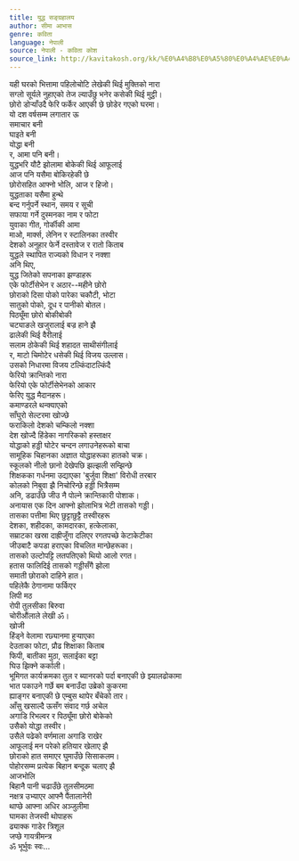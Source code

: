 ```yaml
---
title: युद्ध सङ्ग्रहालय
author: सीमा आभास
genre: कविता
language: नेपाली
source: नेपाली - कविता कोश
source_link: http://kavitakosh.org/kk/%E0%A4%B8%E0%A5%80%E0%A4%AE%E0%A4%BE_%E0%A4%86%E0%A4%AD%E0%A4%BE%E0%A4%B8
---
```


यही घरको भित्तामा पहिलोचोटि लेखेकी थिई मुक्तिको नारा  
सग्लो सूर्यले नुहाएको तेज ल्याउँछु भनेर कसेकी थिई मुट्ठी।  
छोरो डोर्‍याँउदै फेरि फर्केर आएकी छे छोडेर गएको घरमा।  
यो दश वर्षसम्म लगातार ऊ  
समाचार बनी  
घाइते बनी  
योद्धा बनी  
र, आमा पनि बनी।  
युद्धभरि यौटै झोलामा बोकेकी थिई आफूलाई  
आज पनि यसैमा बोकिरहेकी छे  
छोरोसहित आफ्नो भोलि, आज र हिजो।  
युद्धताका यसैमा हुन्थे  
बन्द गर्नुपर्ने स्थान, समय र सूची  
सफाया गर्ने दुस्मनका नाम र फोटा  
युवाका गीत, गोर्कीकी आमा  
माओ, मार्क्स, लेनिन र स्टालिनका तस्वीर  
देशको अनुहार फेर्ने दस्तावेज र रातो किताब  
युद्धले स्थापित राज्यको विधान र नक्शा  
अनि थिए,  
युद्ध जितेको सपनाका झण्डाहरू  
एके फोर्टीसेभेन र अठार--महीने छोरो  
छोराको दिसा पोको पारेका चकौटी, भोटा  
सातुको पोको, दूध र पानीको बोतल।  
पिठ्यूँमा छोरो बोकीबोकी  
चट्याङले खजुरालाई बज्र हाने झै  
ढालेकी थिई वैरीलाई  
सलाम ठोकेकी थिई शहादत साथीसंगीलाई  
र, माटो चिमोटेर धसेकी थिई विजय उल्लास।  
उसको निधारमा विजय टल्किंदाटल्किंदै  
फेरियो क्रान्तिको नारा  
फेरियो एके फोर्टीसेभेनको आकार  
फेरिए युद्ध मैदानहरू।  
कमाण्डरले थन्क्याएको  
साँघुरो सेल्टरमा खोज्छे  
फराकिलो देशको चम्किलो नक्शा  
देश खोज्दै हिंडेका नागरिकको हस्ताक्षर  
योद्धाको हड्डी घोटेर चन्दन लगाउनेहरूको बाचा  
सामूहिक चिहानका अज्ञात योद्धाहरूका हातको चक्र।  
स्कूलको नीलो छानो देखेपछि झल्झली सम्झिन्छे  
शिक्षकका गर्धनमा उद्याएका 'बुर्जुवा शिक्षा' विरोधी तरबार  
कोलको निबुवा झै निचोरिन्छे हड्डी भित्रैसम्म  
अनि, डढाउँछे जीउ नै पोल्ने क्रान्तिकारी पोशाक।  
अनायास एक दिन आफ्नो झोलाभित्र भेटी तासको गड्डी।  
तासका पत्तीमा थिए छुट्टाछुट्टै तस्वीरहरू  
देशका, शहीदका, कामदारका, हत्केलाका,  
सम्राटका खस्रा दाह्रीजुँगा दलिएर रगतपच्छे केटाकेटीका  
जीउबाटै कपडा हराएका विचलित मान्छेहरूका।  
तासको उल्टोपट्टि लतपतिएको थियो आलो रगत।  
हतास फालिदिई तासको गड्डीसँगै झोला  
समाती छोराको दाहिने हात।  
पहिलेकै ठेगानामा फर्किएर  
लिपी मठ  
रोपी तुलसीका बिरुवा  
चोरीऔंलाले लेखी ॐ।  
खोजी  
हिंड्ने वेलामा रछ्यानमा हुर्‍याएका  
देउताका फोटा, प्रौढ शिक्षाका किताब  
फिपी, बातीका मुठा, सलाईका बट्टा  
घिउ झिक्ने कर्काली।  
भूमिगत कार्यक्रमका तुल र ब्यानरको पर्दा बनाएकी छे झ्यालढोकामा  
भात पकाउने गर्छे बम बनाउँदा उब्रेको कुकरमा  
ह्याङ्गर बनाएकी छे एम्बुस थापेर बँचेको तार।  
आँसु खसाल्दै ऊसँग संवाद गर्छ अचेल  
अगाडि रिभल्वर र पिठ्यूँमा छोरो बोकेको  
उसैको योद्धा तस्वीर।  
उसैले पढेको वर्णमाला अगाडि राखेर  
आफूलाई मन परेको हतियार खेलाए झै  
छोराको हात समाएर घुमाउँछे सिसाकलम।  
पोहोरसम्म प्रत्येक बिहान बन्दूक चलाए झै  
आजभोलि  
बिहानै पानी चढाउँछे तुलसीमठमा  
नक्षत्र उभ्याएर आफ्नै पैंतालानेरी  
थाप्छे आफ्ना अधिर अञ्जुलीमा  
घामका तेजस्वी थोपाहरू  
ढ्याक्क गाडेर त्रिशूल  
जप्छे गायत्रीमन्त्र  
ॐ भूर्भुवः स्वः...
